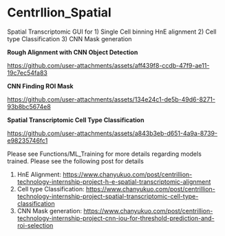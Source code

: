 # Centrllion_Spatial
Spatial Transcriptomic GUI for 1) Single Cell binning HnE alignment 2) Cell type Classification 3) CNN Mask generation

**Rough Alignment with CNN Object Detection**

https://github.com/user-attachments/assets/aff439f8-ccdb-47f9-ae11-19c7ec54fa83

**CNN Finding ROI Mask**

https://github.com/user-attachments/assets/134e24c1-de5b-49d6-8271-93b8bc5674e8

**Spatial Transcriptomic Cell Type Classification**

https://github.com/user-attachments/assets/a843b3eb-d651-4a9a-8739-e98235746fc1


Please see Functions/ML_Training for more details regarding models trained. 
Please see the following post for details
1) HnE Alignment: https://www.chanyukuo.com/post/centrillion-technology-internship-project-h-e-spatial-transcriptomic-alignment
2) Cell type Classification: https://www.chanyukuo.com/post/centrillion-technology-internship-project-spatial-transcriptomic-cell-type-classification
3) CNN Mask generation: https://www.chanyukuo.com/post/centrillion-technology-internship-project-cnn-iou-for-threshold-prediction-and-roi-selection



